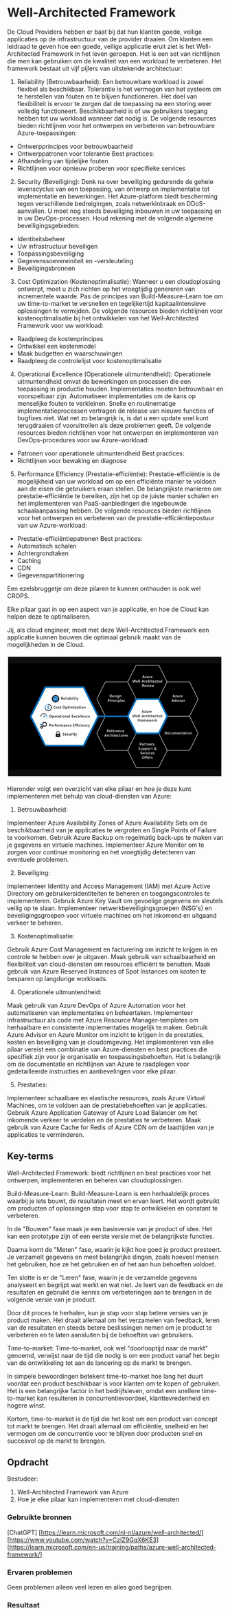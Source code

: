# Well-Architected Framework

De Cloud Providers hebben er baat bij dat hun klanten goede, veilige applicaties op de infrastructuur van de provider draaien. Om klanten een leidraad te geven hoe een goede, veilige applicatie eruit ziet is het Well-Architected Framework in het leven geroepen.
Het is een set van richtlijnen die men kan gebruiken om de kwaliteit van een workload te verbeteren. Het framework bestaat uit vijf pijlers van uitstekende architectuur:

1. Reliability (Betrouwbaarheid):
Een betrouwbare workload is zowel flexibel als beschikbaar. Tolerantie is het vermogen van het systeem om te herstellen van fouten en te blijven functioneren. Het doel van flexibiliteit is ervoor te zorgen dat de toepassing na een storing weer volledig functioneert. Beschikbaarheid is of uw gebruikers toegang hebben tot uw workload wanneer dat nodig is.
De volgende resources bieden richtlijnen voor het ontwerpen en verbeteren van betrouwbare Azure-toepassingen:

- Ontwerpprincipes voor betrouwbaarheid
- Ontwerppatronen voor tolerantie
Best practices:
- Afhandeling van tijdelijke fouten
- Richtlijnen voor opnieuw proberen voor specifieke services

2. Security (Beveiliging): Denk na over beveiliging gedurende de gehele levenscyclus van een toepassing, van ontwerp en implementatie tot implementatie en bewerkingen. Het Azure-platform biedt bescherming tegen verschillende bedreigingen, zoals netwerkinbraak en DDoS-aanvallen. U moet nog steeds beveiliging inbouwen in uw toepassing en in uw DevOps-processen.
Houd rekening met de volgende algemene beveiligingsgebieden:

- Identiteitsbeheer
- Uw infrastructuur beveiligen
- Toepassingsbeveiliging
- Gegevenssoevereiniteit en -versleuteling
- Beveiligingsbronnen

3. Cost Optimization (Kostenoptimalisatie): Wanneer u een cloudoplossing ontwerpt, moet u zich richten op het vroegtijdig genereren van incrementele waarde. Pas de principes van Build-Measure-Learn toe om uw time-to-market te versnellen en tegelijkertijd kapitaalintensieve oplossingen te vermijden.
De volgende resources bieden richtlijnen voor kostenoptimalisatie bij het ontwikkelen van het Well-Architected Framework voor uw workload:

- Raadpleeg de kostenprincipes
- Ontwikkel een kostenmodel
- Maak budgetten en waarschuwingen
- Raadpleeg de controlelijst voor kostenoptimalisatie

4. Operational Excellence (Operationele uitmuntendheid): Operationele uitmuntendheid omvat de bewerkingen en processen die een toepassing in productie houden. Implementaties moeten betrouwbaar en voorspelbaar zijn. Automatiseer implementaties om de kans op menselijke fouten te verkleinen. Snelle en routinematige implementatieprocessen vertragen de release van nieuwe functies of bugfixes niet. Wat net zo belangrijk is, is dat u een update snel kunt terugdraaien of vooruitrollen als deze problemen geeft.
De volgende resources bieden richtlijnen voor het ontwerpen en implementeren van DevOps-procedures voor uw Azure-workload:

- Patronen voor operationele uitmuntendheid
Best practices:
- Richtlijnen voor bewaking en diagnose

5. Performance Efficiency (Prestatie-efficiëntie): Prestatie-efficiëntie is de mogelijkheid van uw workload om op een efficiënte manier te voldoen aan de eisen die gebruikers eraan stellen. De belangrijkste manieren om prestatie-efficiëntie te bereiken, zijn het op de juiste manier schalen en het implementeren van PaaS-aanbiedingen die ingebouwde schaalaanpassing hebben.
De volgende resources bieden richtlijnen voor het ontwerpen en verbeteren van de prestatie-efficiëntiepostuur van uw Azure-workload:

- Prestatie-efficiëntiepatronen
Best practices:
- Automatisch schalen
- Achtergrondtaken
- Caching
- CDN
- Gegevenspartitionering

Een ezelsbruggetje om deze pilaren te kunnen onthouden is ook wel CROPS.

Elke pilaar gaat in op een aspect van je applicatie, en hoe de Cloud kan helpen deze te optimaliseren.

Jij, als cloud engineer, moet met deze Well-Architected Framework een applicatie kunnen bouwen die optimaal gebruik maakt van de mogelijkheden in de Cloud.

![Azure Well-Architected Framework](/00_includes/Cloud/Opdracht%2012/Azure%20Well-Architected%20Framework.jpg)

Hieronder volgt een overzicht van elke pilaar en hoe je deze kunt implementeren met behulp van cloud-diensten van Azure:

1. Betrouwbaarheid:

Implementeer Azure Availability Zones of Azure Availability Sets om de beschikbaarheid van je applicaties te vergroten en Single Points of Failure te voorkomen.
Gebruik Azure Backup om regelmatig back-ups te maken van je gegevens en virtuele machines.
Implementeer Azure Monitor om te zorgen voor continue monitoring en het vroegtijdig detecteren van eventuele problemen.

2. Beveiliging:

Implementeer Identity and Access Management (IAM) met Azure Active Directory om gebruikersidentiteiten te beheren en toegangscontroles te implementeren.
Gebruik Azure Key Vault om gevoelige gegevens en sleutels veilig op te slaan.
Implementeer netwerkbeveiligingsgroepen (NSG's) en beveiligingsgroepen voor virtuele machines om het inkomend en uitgaand verkeer te beheren.

3. Kostenoptimalisatie:

Gebruik Azure Cost Management en facturering om inzicht te krijgen in en controle te hebben over je uitgaven.
Maak gebruik van schaalbaarheid en flexibiliteit van cloud-diensten om resources efficiënt te benutten.
Maak gebruik van Azure Reserved Instances of Spot Instances om kosten te besparen op langdurige workloads.

4. Operationele uitmuntendheid:

Maak gebruik van Azure DevOps of Azure Automation voor het automatiseren van implementaties en beheertaken. Implementeer infrastructuur als code met Azure Resource Manager-templates om herhaalbare en consistente implementaties mogelijk te maken.
Gebruik Azure Advisor en Azure Monitor om inzicht te krijgen in de prestaties, kosten en beveiliging van je cloudomgeving.
Het implementeren van elke pilaar vereist een combinatie van Azure-diensten en best practices die specifiek zijn voor je organisatie en toepassingsbehoeften. Het is belangrijk om de documentatie en richtlijnen van Azure te raadplegen voor gedetailleerde instructies en aanbevelingen voor elke pilaar.

5. Prestaties:

Implementeer schaalbare en elastische resources, zoals Azure Virtual Machines, om te voldoen aan de prestatiebehoeften van je applicaties.
Gebruik Azure Application Gateway of Azure Load Balancer om het inkomende verkeer te verdelen en de prestaties te verbeteren.
Maak gebruik van Azure Cache for Redis of Azure CDN om de laadtijden van je applicaties te verminderen.

## Key-terms

Well-Architected Framework: biedt richtlijnen en best practices voor het ontwerpen, implementeren en beheren van cloudoplossingen.

Build-Measure-Learn: Build-Measure-Learn is een herhaaldelijk proces waarbij je iets bouwt, de resultaten meet en ervan leert. Het wordt gebruikt om producten of oplossingen stap voor stap te ontwikkelen en constant te verbeteren.

In de "Bouwen" fase maak je een basisversie van je product of idee. Het kan een prototype zijn of een eerste versie met de belangrijkste functies.

Daarna komt de "Meten" fase, waarin je kijkt hoe goed je product presteert. Je verzamelt gegevens en meet belangrijke dingen, zoals hoeveel mensen het gebruiken, hoe ze het gebruiken en of het aan hun behoeften voldoet.

Ten slotte is er de "Leren" fase, waarin je de verzamelde gegevens analyseert en begrijpt wat werkt en wat niet. Je leert van de feedback en de resultaten en gebruikt die kennis om verbeteringen aan te brengen in de volgende versie van je product.

Door dit proces te herhalen, kun je stap voor stap betere versies van je product maken. Het draait allemaal om het verzamelen van feedback, leren van de resultaten en steeds betere beslissingen nemen om je product te verbeteren en te laten aansluiten bij de behoeften van gebruikers.

Time-to-market: Time-to-market, ook wel "doorlooptijd naar de markt" genoemd, verwijst naar de tijd die nodig is om een product vanaf het begin van de ontwikkeling tot aan de lancering op de markt te brengen.

In simpele bewoordingen betekent time-to-market hoe lang het duurt voordat een product beschikbaar is voor klanten om te kopen of gebruiken. Het is een belangrijke factor in het bedrijfsleven, omdat een snellere time-to-market kan resulteren in concurrentievoordeel, klanttevredenheid en hogere winst.

Kortom, time-to-market is de tijd die het kost om een product van concept tot markt te brengen. Het draait allemaal om efficiëntie, snelheid en het vermogen om de concurrentie voor te blijven door producten snel en succesvol op de markt te brengen.


## Opdracht

Bestudeer:

1. Well-Architected Framework van Azure
2. Hoe je elke pilaar kan implementeren met cloud-diensten


### Gebruikte bronnen

[ChatGPT]
[https://learn.microsoft.com/nl-nl/azure/well-architected/]
[https://www.youtube.com/watch?v=CzIZ9GqX6KE3]
[https://learn.microsoft.com/en-us/training/paths/azure-well-architected-framework/]


### Ervaren problemen

Geen problemen alleen veel lezen en alles goed begrijpen.

### Resultaat


